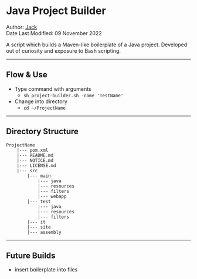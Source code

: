# Java Project Builder
Author: [Jack](https://github.com/j-a-c-k-goes)  
Date Last Modified: 09 November 2022  

A script which builds a Maven-like boilerplate of a Java project. Developed out of curiosity and exposure to Bash scripting. 

---

## Flow & Use

* Type command with arguments
	- `sh project-builder.sh -name 'TestName'`
* Change into directory
	- `cd ~/ProjectName`

---

## Directory Structure

```
ProjectName
	|--- pom.xml
	|--- README.md
	|--- NOTICE.md
	|--- LICENSE.md
	|--- src
		|--- main
			|--- java
			|--- resources
			|--- filters
			|--- webapp
		|--- test
			|--- java
			|--- resources
			|--- filters
		|--- it
		|--- site
		|--- assembly
```
---

## Future Builds
* insert boilerplate into files
